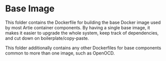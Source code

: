 # Base Image

This folder contains the Dockerfile for building the base Docker image
used by most Artie container components. By having a single base image,
it makes it easier to upgrade the whole system, keep track of dependencies,
and cut down on boilerplate/copy-paste.

This folder additionally contains any other Dockerfiles for base components
common to more than one image, such as OpenOCD.
